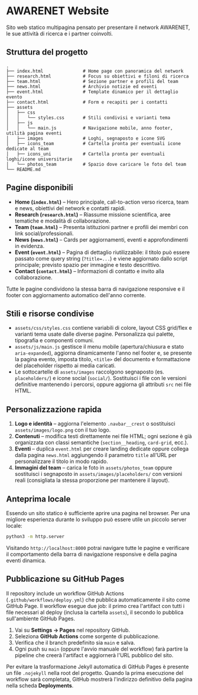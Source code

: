# AWARENET Website

Sito web statico multipagina pensato per presentare il network AWARENET, le sue attività di ricerca e i partner coinvolti.

## Struttura del progetto

```
.
├── index.html               # Home page con panoramica del network
├── research.html            # Focus su obiettivi e filoni di ricerca
├── team.html                # Sezione partner e profili del team
├── news.html                # Archivio notizie ed eventi
├── event.html               # Template dinamico per il dettaglio evento
├── contact.html             # Form e recapiti per i contatti
├── assets
│   ├── css
│   │   └── styles.css       # Stili condivisi e varianti tema
│   ├── js
│   │   └── main.js          # Navigazione mobile, anno footer, utilità pagina eventi
│   ├── images               # Loghi, segnaposto e icone SVG
│   ├── icons_team           # Cartella pronta per eventuali icone dedicate al team
│   ├── icons_uni            # Cartella pronta per eventuali loghi/icone universitarie
│   └── photos_team          # Spazio dove caricare le foto del team
└── README.md
```

## Pagine disponibili

- **Home (`index.html`)** – Hero principale, call-to-action verso ricerca, team e news, obiettivi del network e contatti rapidi.
- **Research (`research.html`)** – Riassume missione scientifica, aree tematiche e modalità di collaborazione.
- **Team (`team.html`)** – Presenta istituzioni partner e profili dei membri con link social/professionali.
- **News (`news.html`)** – Cards per aggiornamenti, eventi e approfondimenti in evidenza.
- **Event (`event.html`)** – Pagina di dettaglio riutilizzabile: il titolo può essere passato come query string (`?title=...`) e viene aggiornato dallo script principale; previsto spazio per immagine e testo descrittivo.
- **Contact (`contact.html`)** – Informazioni di contatto e invito alla collaborazione.

Tutte le pagine condividono la stessa barra di navigazione responsive e il footer con aggiornamento automatico dell'anno corrente.

## Stili e risorse condivise

- `assets/css/styles.css` contiene variabili di colore, layout CSS grid/flex e varianti tema usate dalle diverse pagine. Personalizza qui palette, tipografia e componenti comuni.
- `assets/js/main.js` gestisce il menu mobile (apertura/chiusura e stato `aria-expanded`), aggiorna dinamicamente l'anno nel footer e, se presente la pagina evento, imposta titolo, `<title>` del documento e formattazione del placeholder rispetto ai media caricati.
- Le sottocartelle di `assets/images` raccolgono segnaposto (es. `placeholders/`) e icone social (`social/`). Sostituisci i file con le versioni definitive mantenendo i percorsi, oppure aggiorna gli attributi `src` nei file HTML.

## Personalizzazione rapida

1. **Logo e identità** – aggiorna l'elemento `.navbar__crest` o sostituisci `assets/images/logo.png` con il tuo logo.
2. **Contenuti** – modifica testi direttamente nei file HTML; ogni sezione è già organizzata con classi semantiche (`section__heading`, `card-grid`, ecc.).
3. **Eventi** – duplica `event.html` per creare landing dedicate oppure collega dalla pagina `news.html` aggiungendo il parametro `title` all'URL per personalizzare il titolo in modo rapido.
4. **Immagini del team** – carica le foto in `assets/photos_team` oppure sostituisci i segnaposto in `assets/images/placeholders/` con versioni reali (consigliata la stessa proporzione per mantenere il layout).

## Anteprima locale

Essendo un sito statico è sufficiente aprire una pagina nel browser. Per una migliore esperienza durante lo sviluppo può essere utile un piccolo server locale:

```bash
python3 -m http.server
```

Visitando `http://localhost:8000` potrai navigare tutte le pagine e verificare il comportamento della barra di navigazione responsive e della pagina eventi dinamica.

## Pubblicazione su GitHub Pages

Il repository include un workflow GitHub Actions (`.github/workflows/deploy.yml`) che pubblica automaticamente il sito come GitHub Page. Il workflow esegue due job: il primo crea l'artifact con tutti i file necessari al deploy (inclusa la cartella `assets`), il secondo lo pubblica sull'ambiente GitHub Pages.

1. Vai su **Settings → Pages** nel repository GitHub.
2. Seleziona **GitHub Actions** come sorgente di pubblicazione.
3. Verifica che il branch predefinito sia `main` e salva.
4. Ogni push su `main` (oppure l'avvio manuale del workflow) farà partire la pipeline che creerà l'artifact e aggiornerà l'URL pubblico del sito.

Per evitare la trasformazione Jekyll automatica di GitHub Pages è presente un file `.nojekyll` nella root del progetto. Quando la prima esecuzione del workflow sarà completata, GitHub mostrerà l'indirizzo definitivo della pagina nella scheda **Deployments**.
